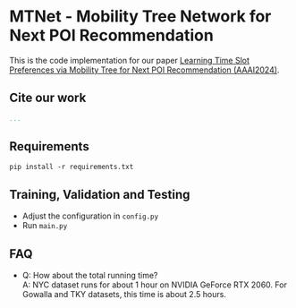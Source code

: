 # MTNet - Mobility Tree Network for Next POI Recommendation

This is the code implementation for our paper [Learning Time Slot Preferences via Mobility Tree for Next POI Recommendation  (AAAI2024)](https://arxiv.org/pdf/2403.12100.pdf).

## Cite our work
```bibtex
...
```

## Requirements
```
pip install -r requirements.txt
```

## Training, Validation and Testing
- Adjust the configuration in `config.py`  
- Run `main.py`

## FAQ
- Q: How about the total running time?    
  A: NYC dataset runs for about 1 hour on NVIDIA GeForce RTX 2060. For Gowalla and TKY datasets, this time is about 2.5 hours.
